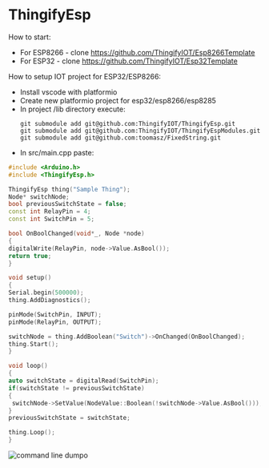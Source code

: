 # ThingifyEsp

How to start:
 - For ESP8266 - clone https://github.com/ThingifyIOT/Esp8266Template
 - For ESP32 - clone https://github.com/ThingifyIOT/Esp32Template

How to setup IOT project for ESP32/ESP8266:
 - Install vscode with platformio
 - Create new platformio project for esp32/esp8266/esp8285
 - In project /lib directory execute: 
     ````
     git submodule add git@github.com:ThingifyIOT/ThingifyEsp.git
     git submodule add git@github.com:ThingifyIOT/ThingifyEspModules.git
     git submodule add git@github.com:toomasz/FixedString.git
  - In src/main.cpp paste:
   ```c++
#include <Arduino.h>
#include <ThingifyEsp.h>

ThingifyEsp thing("Sample Thing");
Node* switchNode;
bool previousSwitchState = false;
const int RelayPin = 4;
const int SwitchPin = 5;

bool OnBoolChanged(void*_, Node *node)
{
  digitalWrite(RelayPin, node->Value.AsBool());
  return true;
}

void setup()
{
  Serial.begin(500000);	
  thing.AddDiagnostics();

  pinMode(SwitchPin, INPUT);
  pinMode(RelayPin, OUTPUT);

  switchNode = thing.AddBoolean("Switch")->OnChanged(OnBoolChanged);
  thing.Start();
}

void loop()
{
  auto switchState = digitalRead(SwitchPin);
  if(switchState != previousSwitchState)
  {
    switchNode->SetValue(NodeValue::Boolean(!switchNode->Value.AsBool()));
  }
  previousSwitchState = switchState;

  thing.Loop();
}


```

![command line dumpo](https://i.imgur.com/dNpemKh.png)


